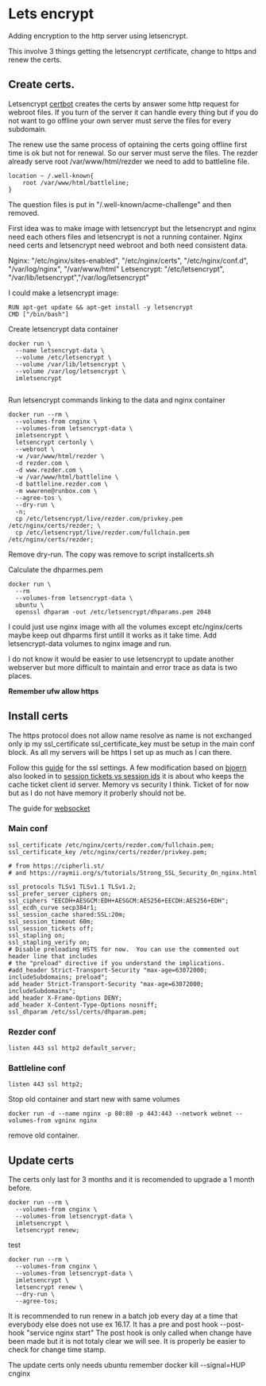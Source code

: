 # Lets encrypt

Adding encryption to the http server using letsencrypt.

This involve 3 things getting the letsencrypt *cert*ificate, change to https
and renew the certs.

## Create certs.

Letsencrypt [certbot](https://certbot.eff.org/#ubuntuxenial-nginx) creates
the certs by answer some http request for webroot files.
If you turn of the server it can handle every thing but if you do not want to go offline
your own server must serve the files for every subdomain.

The renew use the same process of optaining the certs going offline first time is ok but not for 
renewal. So our server must serve the files.
The rezder already serve root /var/www/html/rezder we need to add to battleline file.

```
location ~ /.well-known{
    root /var/www/html/battleline;
}
```
The question files is put in "/.well-known/acme-challenge" and then removed.

First idea was to make image with letsencrypt but the letsencrypt and nginx 
need each others files and letsencrypt is not a running container.
Nginx need certs and letsencrypt need webroot and both need consistent data.

Nginx: "/etc/nginx/sites-enabled", "/etc/nginx/certs", "/etc/nginx/conf.d", "/var/log/nginx", "/var/www/html"
Letsencrypt: "/etc/letsencrypt", "/var/lib/letsencrypt","/var/log/letsencrypt"

I could make a letsencrypt image:
```
RUN apt-get update && apt-get install -y letsencrypt
CMD ["/bin/bash"]
```
Create letsencrypt data container
```
docker run \
  --name letsencrypt-data \
  --volume /etc/letsencrypt \
  --volume /var/lib/letsencrypt \
  --volume /var/log/letsencrypt \
  imletsencrypt
  
```
Run letsencrypt commands linking to the data and nginx container
```
docker run --rm \
  --volumes-from cnginx \
  --volumes-from letsencrypt-data \
  imletsencrypt \
  letsencrypt certonly \
  --webroot \
  -w /var/www/html/rezder \
  -d rezder.com \
  -d www.rezder.com \
  -w /var/www/html/battleline \
  -d battleline.rezder.com \
  -m wwwrene@runbox.com \
  --agree-tos \
  --dry-run \
  -n;
  cp /etc/letsencrypt/live/rezder.com/privkey.pem  /etc/nginx/certs/rezder; \
  cp /etc/letsencrypt/live/rezder.com/fullchain.pem  /etc/nginx/certs/rezder; 
```
Remove dry-run.
The copy was remove to script installcerts.sh


Calculate the dhparmes.pem
```
docker run \
  --rm
  --volumes-from letsencrypt-data \
  ubuntu \
  openssl dhparam -out /etc/letsencrypt/dhparams.pem 2048
```

 I could just use nginx image with all the volumes except etc/nginx/certs
 maybe keep out dhparms first untill it works as it take time.
Add letsencrypt-data volumes to nginx image and run.


I do not know it would be easier to use letsencrypt to update another webserver
but more difficult to maintain and error trace as data is two places.


**Remember ufw allow https**

## Install certs

The https protocol does not allow name resolve as name is not exchanged only
ip my ssl\_certificate ssl\_certificate_key must be setup in the main conf block.
As all my servers will be https I set up as much as I can there.

Follow this [guide](https://www.digitalocean.com/community/tutorials/how-to-secure-nginx-with-let-s-encrypt-on-ubuntu-16-04)
for the ssl settings. A few modification based on [bjoern](https://bjornjohansen.no/optimizing-https-nginx) also looked in
to [session tickets vs session ids](https://vincent.bernat.im/en/blog/2011-ssl-session-reuse-rfc5077.html)
it is about who keeps the cache ticket client id server. Memory vs security I think.
Ticket of for now but as I do not have memory it proberly should not be.

The  guide for [websocket](https://siriux.net/2013/06/nginx-and-websockets/)

### Main conf
```
ssl_certificate /etc/nginx/certs/rezder.com/fullchain.pem;
ssl_certificate_key /etc/nginx/certs/rezder/privkey.pem;

# from https://cipherli.st/
# and https://raymii.org/s/tutorials/Strong_SSL_Security_On_nginx.html

ssl_protocols TLSv1 TLSv1.1 TLSv1.2;
ssl_prefer_server_ciphers on;
ssl_ciphers "EECDH+AESGCM:EDH+AESGCM:AES256+EECDH:AES256+EDH";
ssl_ecdh_curve secp384r1;
ssl_session_cache shared:SSL:20m;
ssl_session_timeout 60m;
ssl_session_tickets off;
ssl_stapling on;
ssl_stapling_verify on;
# Disable preloading HSTS for now.  You can use the commented out header line that includes
# the "preload" directive if you understand the implications.
#add_header Strict-Transport-Security "max-age=63072000; includeSubdomains; preload";
add_header Strict-Transport-Security "max-age=63072000; includeSubdomains";
add_header X-Frame-Options DENY;
add_header X-Content-Type-Options nosniff;
ssl_dhparam /etc/ssl/certs/dhparam.pem;

```
### Rezder conf
```
listen 443 ssl http2 default_server;

```
### Battleline conf
```
listen 443 ssl http2;
```
Stop old container and start new with same volumes
```
docker run -d --name nginx -p 80:80 -p 443:443 --network webnet --volumes-from vgninx nginx
```
remove old container.

## Update certs
The certs only last for 3 months and it is recomended to upgrade a 1 month before.

```
docker run --rm \
  --volumes-from cnginx \
  --volumes-from letsencrypt-data \
  imletsencrypt \
  letsencrypt renew;
```
test 
```
docker run --rm \
  --volumes-from cnginx \
  --volumes-from letsencrypt-data \
  imletsencrypt \
  letsencrypt renew \
  --dry-run \
  --agree-tos;
```
It is recommended to run renew in a batch job every day at a time
that everybody else does not use ex 16.17.
It has a pre and post hook --post-hook "service nginx start"
The post hook is only called when change have been made but it is not
totaly clear we will see. It is properly be easier to check for change time stamp.

The update certs only needs ubuntu remember docker kill --signal=HUP cnginx
